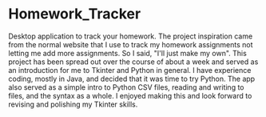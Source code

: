 # Homework_Tracker
Desktop application to track your homework. The project inspiration came from the normal website that I use to track my homework assignments not letting me add more assignments. So I said, "I'll just make my own". 
This project has been spread out over the course of about a week and served as an introduction for me to Tkinter and Python in general. I have experience coding, mostly in Java, and decided that it was time to try Python. The app also served as a simple intro to Python CSV files, reading and writing to files, and the syntax as a whole. I enjoyed making this and look forward to revising and polishing my Tkinter skills.
